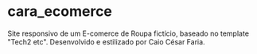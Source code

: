 # cara_ecomerce
Site responsivo de um E-comerce de Roupa fictício, baseado no template "Tech2 etc". Desenvolvido e estilizado por Caio César Faria. 
